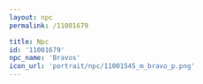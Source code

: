 ```yaml
---
layout: npc
permalink: /11001679

title: Npc
id: '11001679'
npc_name: 'Bravos'
icon_url: 'portrait/npc/11001545_m_bravo_p.png'
---
```

